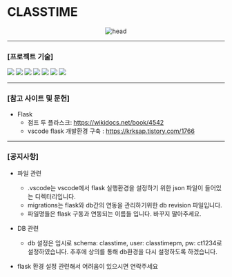 <h1>CLASSTIME</h1>

<div align="center"><img src="https://capsule-render.vercel.app/api?type=soft&color=auto&height=150&section=header&text=ClassTime&fontSize=70&animation=twinkling" alt="head"/></div>

<hr/>

<div>
    <h3>[프로젝트 기술]</h3>
    <img src="https://img.shields.io/badge/HTML-E34F26?style=flat-square&logo=HTML5&logoColor=white"/>
    <img src="https://img.shields.io/badge/CSS-1572B6?style=flat-square&logo=CSS3&logoColor=white"/>
    <img src="https://img.shields.io/badge/JavaScript-F7DF1E?style=flat-square&logo=JavaScript&logoColor=white"/>
    <img src="https://img.shields.io/badge/Flask-000000?style=flat-square&logo=Flask&logoColor=white"/>
    <img src="https://img.shields.io/badge/MySQL-4479A1?style=flat-square&logo=MySQL&logoColor=white"/>
    <img src="https://img.shields.io/badge/Docker-2496ED?style=flat-square&logo=Docker&logoColor=white"/>
    <img src="https://img.shields.io/badge/Azure-0078D4?style=flat-square&logo=MicrosoftAzure&logoColor=white"/>
</div>

<hr/>

<div>
<h3>[참고 사이트 및 문헌]</h3>

- Flask
    - 점프 투 플라스크: https://wikidocs.net/book/4542
    - vscode flask 개발환경 구축 : https://krksap.tistory.com/1766
</div>

<hr/>

<div>
<h3>[공지사항]</h3>

- 파일 관련
    - .vscode는 vscode에서 flask 실행환경을 설정하기 위한 json 파일이 들어있는 디렉터리입니다.
    - migrations는 flask와 db간의 연동을 관리하기위한 db revision 파일입니다.
    - 파일명들은 flask 구동과 연동되는 이름들 입니다. 바꾸지 말아주세요.
- DB 관련
    - db 설정은 임시로 schema: classtime, user: classtimepm, pw: ct1234로 설정하였습니다. 추후에 상의를 통해 db환경을 다시 설정하도록 하겠습니다.

- flask 환경 설정 관련해서 어려움이 있으시면 연락주세요
</div>
